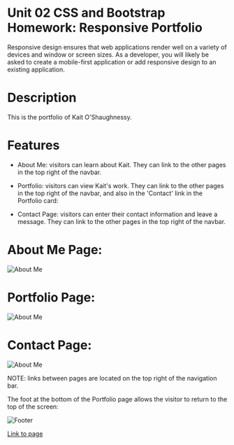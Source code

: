 # Unit 02 CSS and Bootstrap Homework: Responsive Portfolio

Responsive design ensures that web applications render well on a variety of devices and window or screen sizes. As a developer, you will likely be asked to create a mobile-first application or add responsive design to an existing application. 


# Description
This is the portfolio of Kait O'Shaughnessy. 

# Features

* About Me: visitors can learn about Kait. They can link to the other pages in the top right of the navbar. 

* Portfolio: visitors can view Kait's work. They can link to the other pages in the top right of the navbar, and also in the 'Contact' link in the Portfolio card:


* Contact Page: visitors can enter their contact information and leave a message. They can link to the other pages in the top right of the navbar. 


# About Me Page:

![About Me](aboutMe.png) 

# Portfolio Page:

![About Me](portfolio.png) 

# Contact Page:

![About Me](contact.png) 

NOTE: links between pages are located on the top right of the navigation bar. 

The foot at the bottom of the Portfolio page allows the visitor to return to the top of the screen:

![Footer](footer.png) 

[Link to page](https://github.com/kaito47/Homework2)

